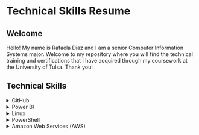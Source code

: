 <h1>Technical Skills Resume</h1>
<h2>Welcome</h2>
Hello! My name is Rafaela Diaz and I am a senior Computer Information Systems major. Welcome to my repository where you will find the technical training and certifications that I have acquired through my coursework at the University of Tulsa. Thank you!

<h2>Technical Skills</h2>
<details><summary>GitHub</summary>
<br /> I completed the following courses in the <a href="https://lab.github.com/courses">GitHub Learning Lab</a>. These courses helped me understand the basic Github workflow and taught me many useful fundamental Github skills such as how to stand up static pages, create and manage pull requests, facilitate collaboration, the use of Markdown and HTML to format webpages, and more.<br />
<br></br>
<h4>Courses:</h4>
<ul>
<li>Introduction to GitHub</li>
<li>Communicating using Markdown</li>
<li>Uploading your project to Github</li>
<li>GitHub Pages</li>
<li>Reviewing pull requests</li>
<li>Managing merge conflicts</li>
<li>Securing your workflows</li>
</ul>
<br />
<img src="firstday.png" alt="Github First Day Learning Path photo" />
<img src="firstweek.png" alt="Github First Week Learning Path photo" />
<img src="profile.png" alt="Github Profile RD photo" />
<br />
<br />
</details> 
          
<details><summary>Power BI</summary>
<br> I completed the <a href="https://www.edx.org/course/analyzing-and-visualizing-data-with-power-bi-0">Analyzing and Visualizing Data with Power BI</a> course on edX and completed the following courses. These courses taught me how to input data from different data sources, create interactive visual reports, add and modify elements on a dashboard, and transform and interpret different kinds of data.<br>
<br></br>
        <h4>Courses:</h4> 
        <ul>
        <li>Power BI Desktop Data Transformations</li>
        <li>Power BI Desktop Modelling</li>
        <li>Power BI Desktop Visualization</li>
        <li>Power BI Service</li>
        <li>Working with Excel</li>
        <li>Direct Connectivity</li>
        <li>Developer API</li>
        <li>Mobile App</li>
        </ul>
        <br>
        <img src="PowerBICourse.png" alt="Power BI Course Completion">
        <br>
     
  </details>
  <details><summary>Linux</summary></details>
  <details><summary>PowerShell</summary></details>
  <details><summary>Amazon Web Services (AWS)</summary></details>

        

 
